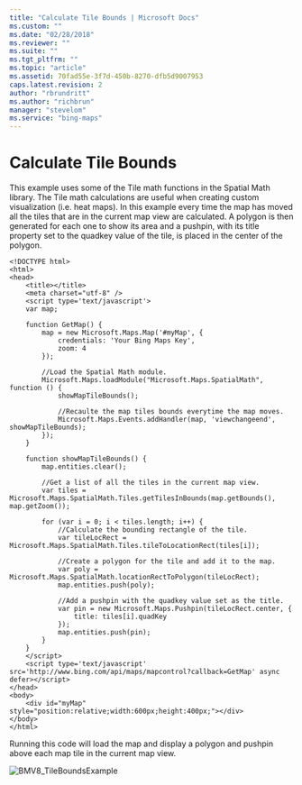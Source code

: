 ```yaml
---
title: "Calculate Tile Bounds | Microsoft Docs"
ms.custom: ""
ms.date: "02/28/2018"
ms.reviewer: ""
ms.suite: ""
ms.tgt_pltfrm: ""
ms.topic: "article"
ms.assetid: 70fad55e-3f7d-450b-8270-dfb5d9007953
caps.latest.revision: 2
author: "rbrundritt"
ms.author: "richbrun"
manager: "stevelom"
ms.service: "bing-maps"
---
```

# Calculate Tile Bounds
This example uses some of the Tile math functions in the Spatial Math library. The Tile math calculations are useful when creating custom visualization (i.e. heat maps). In this example every time the map has moved all the tiles that are in the current map view are calculated. A polygon is then generated for each one to show its area and a pushpin, with its title property set to the quadkey value of the tile, is placed in the center of the polygon.

``` 
<!DOCTYPE html>
<html>
<head>
    <title></title>
    <meta charset="utf-8" />
	<script type='text/javascript'>
    var map;

    function GetMap() {
        map = new Microsoft.Maps.Map('#myMap', {
            credentials: 'Your Bing Maps Key',
            zoom: 4
        });

        //Load the Spatial Math module.
        Microsoft.Maps.loadModule("Microsoft.Maps.SpatialMath", function () {
            showMapTileBounds();

            //Recaulte the map tiles bounds everytime the map moves.
            Microsoft.Maps.Events.addHandler(map, 'viewchangeend', showMapTileBounds);
        });
    }

    function showMapTileBounds() {
        map.entities.clear();

        //Get a list of all the tiles in the current map view.
        var tiles = Microsoft.Maps.SpatialMath.Tiles.getTilesInBounds(map.getBounds(), map.getZoom());

        for (var i = 0; i < tiles.length; i++) {
            //Calculate the bounding rectangle of the tile.
            var tileLocRect = Microsoft.Maps.SpatialMath.Tiles.tileToLocationRect(tiles[i]);

            //Create a polygon for the tile and add it to the map.
            var poly = Microsoft.Maps.SpatialMath.locationRectToPolygon(tileLocRect);
            map.entities.push(poly);

            //Add a pushpin with the quadkey value set as the title. 
            var pin = new Microsoft.Maps.Pushpin(tileLocRect.center, {
                title: tiles[i].quadKey
            });
            map.entities.push(pin);
        }
    }
    </script>
    <script type='text/javascript' src='http://www.bing.com/api/maps/mapcontrol?callback=GetMap' async defer></script>
</head>
<body>
    <div id="myMap" style="position:relative;width:600px;height:400px;"></div>
</body>
</html>
```

Running this code will load the map and display a polygon and pushpin above each map tile in the current map view.

![BMV8_TileBoundsExample](..//media/bmv8-tileboundsexample.PNG)
